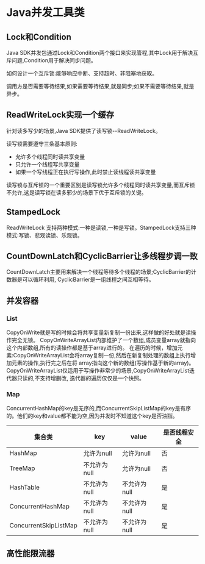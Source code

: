 # Java并发工具类
## Lock和Condition

Java SDK并发包通过Lock和Condition两个接口来实现管程,其中Lock用于解决互斥问题,Condition用于解决同步问题。

如何设计一个互斥锁:能够响应中断、支持超时、非阻塞地获取。

调用方是否需要等待结果,如果需要等待结果,就是同步;如果不需要等待结果,就是异步。

## ReadWriteLock实现一个缓存

针对读多写少的场景,Java SDK提供了读写锁--ReadWriteLock。

读写锁需要遵守三条基本原则:
* 允许多个线程同时读共享变量
* 只允许一个线程写共享变量
* 如果一个写线程正在执行写操作,此时禁止读线程读共享变量

读写锁与互斥锁的一个重要区别是读写锁允许多个线程同时读共享变量,而互斥锁不允许,这是读写锁在读多邪少的场景下优于互斥锁的关键。

## StampedLock
ReadWriteLock 支持两种模式:一种是读锁,一种是写锁。StampedLock支持三种模式:写锁、悲观读锁、乐观锁。

## CountDownLatch和CyclicBarrier让多线程步调一致
CountDownLatch主要用来解决一个线程等待多个线程的场景;CyclicBarrier的计数器是可以循环利用,
CyclicBarrier是一组线程之间互相等待。

## 并发容器
### List
CopyOnWrite就是写的时候会将共享变量新复制一份出来,这样做的好处就是读操作完全无锁。
CopyOnWriteArrayList内部维护了一个数组,成员变量array就指向这个内部数组,所有的读操作都是基于array进行的。
在遍历的时候，增加元素:CopyOnWriteArrayList会将array复制一份,然后在新复制处理的数组上执行增加元素的操作,执行完之后在将
array指向这个新的数组(写操作基于新的array)。
CopyOnWriteArrayList仅适用于写操作非常少的场景,CopyOnWriteArrayList迭代器只读的,不支持增删改,
迭代器的遍历仅仅是一个快照。

### Map
ConcurrentHashMap的key是无序的,而ConcurrentSkipListMap的key是有序的。他们的key和value都不能为空,因为并发时不知道这个key是否油🈯️。

|集合类|key|value|是否线程安全|
|----|----|----|----|
|HashMap|允许为null|允许为null|否|
|TreeMap|不允许为null|允许为null|否|
|HashTable|不允许为null|不允许为null|是|
|ConcurrentHashMap|不允许为null|不允许为null|是|
|ConcurrentSkipListMap|不允许为null|不允许为null|是|

 
## 高性能限流器

